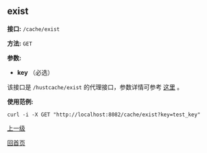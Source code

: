 ## exist ##

**接口:** `/cache/exist`

**方法:** `GET`

**参数:** 

*  **key** （必选）  

该接口是 `/hustcache/exist` 的代理接口，参数详情可参考 [这里](../../hustdb/hustcache/exist.md) 。

**使用范例:**

    curl -i -X GET "http://localhost:8082/cache/exist?key=test_key"

[上一级](../cache.md)

[回首页](../../../index.md)